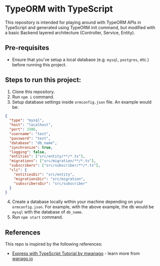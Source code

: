 # TypeORM with TypeScript

This repository is intended for playing around with TypeORM APIs in TypeScript and generated using TypeORM init command, but modified with a basic Backend layered architecture (Controller, Service, Entity).

## Pre-requisites

- Ensure that you've setup a local database (e.g. `mysql`, `postgres`, etc.) before running this project.

## Steps to run this project:

1. Clone this repository.
2. Run `npm i` command.
3. Setup database settings inside `ormconfig.json` file. An example would be:

```json
{
  "type": "mysql",
  "host": "localhost",
  "port": 3306,
  "username": "test",
  "password": "test",
  "database": "db_name",
  "synchronize": true,
  "logging": false,
  "entities": ["src/entity/**/*.ts"],
  "migrations": ["src/migration/**/*.ts"],
  "subscribers": ["src/subscriber/**/*.ts"],
  "cli": {
    "entitiesDir": "src/entity",
    "migrationsDir": "src/migration",
    "subscribersDir": "src/subscriber"
  }
}
```

4. Create a database locally within your machine depending on your `ormconfig.json`. For example, with the above example, the db would be `mysql` with the database of `db_name`.
5. Run `npm start` command.

## References

This repo is inspired by the following references:

- [Express with TypeScript Tutorial by mwanago](https://github.com/mwanago/express-typescript) - learn more from [wanago.io](https://wanago.io/)
